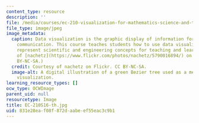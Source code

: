 ```yaml
---
content_type: resource
description: ''
file: /media/courses/ec-210-visualization-for-mathematics-science-and-technology-education-spring-2016/831e28eaf08f872daabeef55eac3c9b1_EC-210S16-th.jpg
file_type: image/jpeg
image_metadata:
  caption: Data visualization is the graphic display of information for analysis and
    communication. This course teaches students how to use data visualization to effectively
    represent scientific and engineering concepts for teaching and learning. (Courtesy
    of [nachetz](https://www.flickr.com/photos/nachetz/5790016894/) on Flickr. CC
    BY-NC-SA.)
  credit: Courtesy of nachetz on Flickr. CC BY-NC-SA.
  image-alt: A digital illustration of a green Bezier tree used as a method of data
    visualization.
learning_resource_types: []
ocw_type: OCWImage
parent_uid: null
resourcetype: Image
title: EC-210S16-th.jpg
uid: 831e28ea-f08f-872d-aabe-ef55eac3c9b1
---
```

